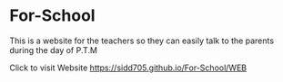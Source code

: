 # For-School
This is a website for the teachers so they can easily talk to the parents during the day of P.T.M



Click to visit Website https://sidd705.github.io/For-School/WEB
